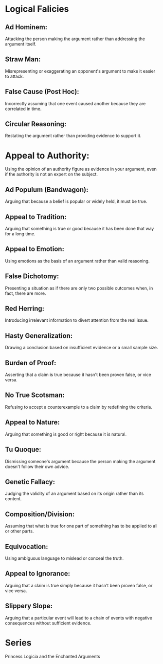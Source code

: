 
# Logical Falicies

## Ad Hominem:
Attacking the person making the argument rather than addressing the argument itself.

## Straw Man:
Misrepresenting or exaggerating an opponent's argument to make it easier to attack.

## False Cause (Post Hoc):
Incorrectly assuming that one event caused another because they are correlated in time.

## Circular Reasoning:
Restating the argument rather than providing evidence to support it.

# Appeal to Authority:
Using the opinion of an authority figure as evidence in your argument, even if the authority is not an expert on the subject.

## Ad Populum (Bandwagon):
Arguing that because a belief is popular or widely held, it must be true.

## Appeal to Tradition:
Arguing that something is true or good because it has been done that way for a long time.

## Appeal to Emotion:
Using emotions as the basis of an argument rather than valid reasoning.

## False Dichotomy:
Presenting a situation as if there are only two possible outcomes when, in fact, there are more.

## Red Herring:
Introducing irrelevant information to divert attention from the real issue.

## Hasty Generalization:
Drawing a conclusion based on insufficient evidence or a small sample size.

## Burden of Proof:
Asserting that a claim is true because it hasn't been proven false, or vice versa.

## No True Scotsman:
Refusing to accept a counterexample to a claim by redefining the criteria.

## Appeal to Nature:
Arguing that something is good or right because it is natural.

## Tu Quoque:
Dismissing someone's argument because the person making the argument doesn't follow their own advice.

## Genetic Fallacy:
Judging the validity of an argument based on its origin rather than its content.

## Composition/Division:
Assuming that what is true for one part of something has to be applied to all or other parts.

## Equivocation:
Using ambiguous language to mislead or conceal the truth.

## Appeal to Ignorance:
Arguing that a claim is true simply because it hasn't been proven false, or vice versa.

## Slippery Slope:
Arguing that a particular event will lead to a chain of events with negative consequences without sufficient evidence.




# Series
Princess Logicia and the Enchanted Arguments
